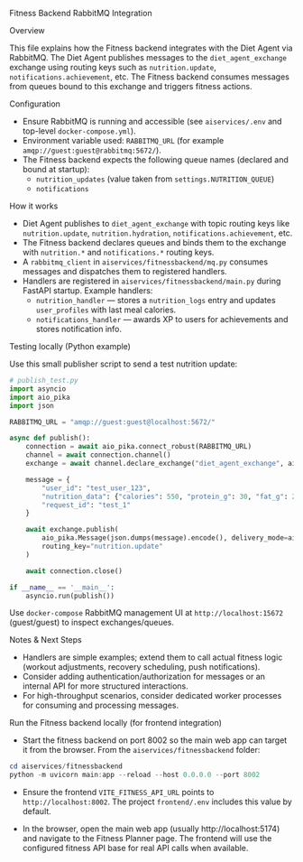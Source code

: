 Fitness Backend RabbitMQ Integration

Overview

This file explains how the Fitness backend integrates with the Diet Agent via RabbitMQ. The Diet Agent publishes messages to the `diet_agent_exchange` exchange using routing keys such as `nutrition.update`, `notifications.achievement`, etc. The Fitness backend consumes messages from queues bound to this exchange and triggers fitness actions.

Configuration

- Ensure RabbitMQ is running and accessible (see `aiservices/.env` and top-level `docker-compose.yml`).
- Environment variable used: `RABBITMQ_URL` (for example `amqp://guest:guest@rabbitmq:5672/`).
- The Fitness backend expects the following queue names (declared and bound at startup):
  - `nutrition_updates` (value taken from `settings.NUTRITION_QUEUE`)
  - `notifications`

How it works

- Diet Agent publishes to `diet_agent_exchange` with topic routing keys like `nutrition.update`, `nutrition.hydration`, `notifications.achievement`, etc.
- The Fitness backend declares queues and binds them to the exchange with `nutrition.*` and `notifications.*` routing keys.
- A `rabbitmq_client` in `aiservices/fitnessbackend/mq.py` consumes messages and dispatches them to registered handlers.
- Handlers are registered in `aiservices/fitnessbackend/main.py` during FastAPI startup. Example handlers:
  - `nutrition_handler` — stores a `nutrition_logs` entry and updates `user_profiles` with last meal calories.
  - `notifications_handler` — awards XP to users for achievements and stores notification info.

Testing locally (Python example)

Use this small publisher script to send a test nutrition update:

```python
# publish_test.py
import asyncio
import aio_pika
import json

RABBITMQ_URL = "amqp://guest:guest@localhost:5672/"

async def publish():
    connection = await aio_pika.connect_robust(RABBITMQ_URL)
    channel = await connection.channel()
    exchange = await channel.declare_exchange("diet_agent_exchange", aio_pika.ExchangeType.TOPIC, durable=True)

    message = {
        "user_id": "test_user_123",
        "nutrition_data": {"calories": 550, "protein_g": 30, "fat_g": 20},
        "request_id": "test_1"
    }

    await exchange.publish(
        aio_pika.Message(json.dumps(message).encode(), delivery_mode=aio_pika.DeliveryMode.PERSISTENT),
        routing_key="nutrition.update"
    )

    await connection.close()

if __name__ == '__main__':
    asyncio.run(publish())
```

Use `docker-compose` RabbitMQ management UI at `http://localhost:15672` (guest/guest) to inspect exchanges/queues.

Notes & Next Steps

- Handlers are simple examples; extend them to call actual fitness logic (workout adjustments, recovery scheduling, push notifications).
- Consider adding authentication/authorization for messages or an internal API for more structured interactions.
- For high-throughput scenarios, consider dedicated worker processes for consuming and processing messages.

Run the Fitness backend locally (for frontend integration)

- Start the fitness backend on port 8002 so the main web app can target it from the browser. From the `aiservices/fitnessbackend` folder:

```powershell
cd aiservices/fitnessbackend
python -m uvicorn main:app --reload --host 0.0.0.0 --port 8002
```

- Ensure the frontend `VITE_FITNESS_API_URL` points to `http://localhost:8002`. The project `frontend/.env` includes this value by default.

- In the browser, open the main web app (usually http://localhost:5174) and navigate to the Fitness Planner page. The frontend will use the configured fitness API base for real API calls when available.
